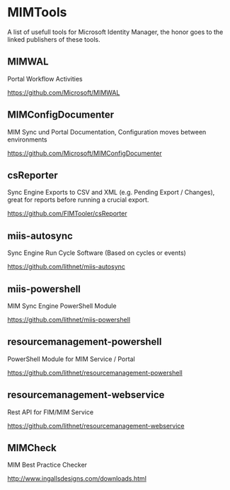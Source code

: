 # MIMTools
A list of usefull tools for Microsoft Identity Manager, the honor goes to the linked publishers of these tools.

## MIMWAL
Portal Workflow Activities

https://github.com/Microsoft/MIMWAL

## MIMConfigDocumenter
MIM Sync und Portal Documentation, Configuration moves between environments

https://github.com/Microsoft/MIMConfigDocumenter

## csReporter
Sync Engine Exports to CSV and XML (e.g. Pending Export / Changes), great for reports before running a crucial export.

https://github.com/FIMTooler/csReporter

## miis-autosync
Sync Engine Run Cycle Software (Based on cycles or events)

https://github.com/lithnet/miis-autosync

## miis-powershell
MIM Sync Engine PowerShell Module

https://github.com/lithnet/miis-powershell

## resourcemanagement-powershell
PowerShell Module for MIM Service / Portal

https://github.com/lithnet/resourcemanagement-powershell

## resourcemanagement-webservice
Rest API for FIM/MIM Service

https://github.com/lithnet/resourcemanagement-webservice

## MIMCheck
MIM Best Practice Checker

http://www.ingallsdesigns.com/downloads.html
